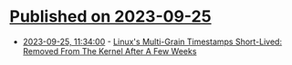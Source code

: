 # [Published on 2023-09-25](index.md)

* [2023-09-25, 11:34:00](https://linux.slashdot.org/story/23/09/25/009244/linuxs-multi-grain-timestamps-short-lived-removed-from-the-kernel-after-a-few-weeks?utm_source=rss1.0mainlinkanon&utm_medium=feed) - [Linux's Multi-Grain Timestamps Short-Lived: Removed From The Kernel After A Few Weeks](https://linux.slashdot.org/story/23/09/25/009244/linuxs-multi-grain-timestamps-short-lived-removed-from-the-kernel-after-a-few-weeks?utm_source=rss1.0mainlinkanon&utm_medium=feed)
